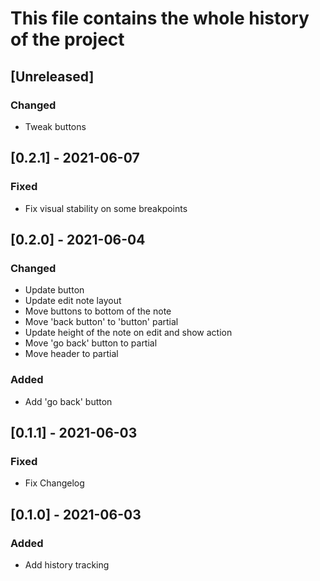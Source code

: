# This file contains the whole history of the project

## [Unreleased]
### Changed
- Tweak buttons

## [0.2.1] - 2021-06-07
### Fixed
- Fix visual stability on some breakpoints

## [0.2.0] - 2021-06-04
### Changed
- Update button
- Update edit note layout
- Move buttons to bottom of the note
- Move 'back button' to 'button' partial
- Update height of the note on edit and show action
- Move 'go back' button to partial
- Move header to partial

### Added
- Add 'go back' button

## [0.1.1] - 2021-06-03
### Fixed
- Fix Changelog

## [0.1.0] - 2021-06-03
### Added
- Add history tracking
